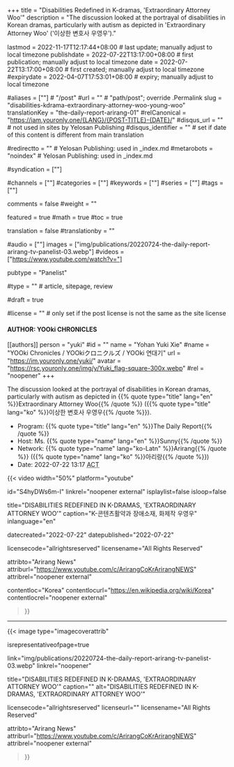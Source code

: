 +++
title = "Disabilities Redefined in K-dramas, 'Extraordinary Attorney Woo'"
description = "The discussion looked at the portrayal of disabilities in Korean dramas, particularly with autism as depicted in 'Extraordinary Attorney Woo' ('이상한 변호사 우영우')."

lastmod = 2022-11-17T12:17:44+08:00                 # last update; manually adjust to local timezone
publishdate = 2022-07-22T13:17:00+08:00             # first publication; manually adjust to local timezone
date = 2022-07-22T13:17:00+08:00                    # first created; manually adjust to local timezone
#expirydate = 2022-04-07T17:53:01+08:00              # expiry; manually adjust to local timezone

#aliases = [""]                                        # "/post"
#url = ""                                              # "path/post"; override .Permalink
slug = "disabilities-kdrama-extraordinary-attorney-woo-young-woo"
translationKey = "the-daily-report-arirang-01"
#relCanonical = "https://iam.youronly.one/{LANG}/{POST-TITLE}-{DATE}/"
#disqus_url = ""                                       # not used in sites by Yelosan Publishing
#disqus_identifier = ""                                # set if date of this content is different from main translation

#redirectto = ""                                       # Yelosan Publishing: used in _index.md
#metarobots = "noindex"                                # Yelosan Publishing: used in _index.md

#syndication = [""]

#channels = [""]
#categories = [""]
#keywords = [""]
#series = [""]
#tags = [""]

comments = false
#weight = ""

featured = true
#math = true
#toc = true

translation = false
#translationby = ""

#audio = [""]
images = ["img/publications/20220724-the-daily-report-arirang-tv-panelist-03.webp"]
#videos = ["https://www.youtube.com/watch?v="]

pubtype = "Panelist"

#type = ""                                             # article, sitepage, review

#draft = true

#license = ""                                          # only set if the post license is not the same as the site license

#### AUTHOR: YOOki CHRONICLES ####
[[authors]]
  person = "yuki"
  #id = ""
  name = "Yohan Yuki Xie"
  #name = "YOOki Chronicles / YOOkiクロニクルズ / YOOki 연대기"
  url = "https://im.youronly.one/yuki/"
  avatar = "https://rsc.youronly.one/img/y/Yuki_flag-square-300x.webp"
  #rel = "noopener"
+++

The discussion looked at the portrayal of disabilities in Korean dramas, particularly with autism as depicted in {{% quote type="title" lang="en" %}}Extraordinary Attorney Woo{{% /quote %}} ({{% quote type="title" lang="ko" %}}이상한 변호사 우영우{{% /quote %}}).

- Program: {{% quote type="title" lang="en" %}}The Daily Report{{% /quote %}}
- Host: Ms. {{% quote type="name" lang="en" %}}Sunny{{% /quote %}}
- Network: {{% quote type="name" lang="ko-Latn" %}}Arirang{{% /quote %}} ({{% quote type="name" lang="ko" %}}아리랑{{% /quote %}})
- Date: <time datetime="2022-07-22T05:17Z">2022-07-22 13:17 <abbr title="ASEAN Common Time">ACT</abbr></time>

{{< video
  width="50%"
  platform="youtube"

  id="S4hyDWs6m-I"
  linkrel="noopener external"
  isplaylist=false
  isloop=false

  title="DISABILITIES REDEFINED IN K-DRAMAS, 'EXTRAORDINARY ATTORNEY WOO'"
  caption="K-콘텐츠활약과 장애소재, 화제작 우영우"
  inlanguage="en"

  datecreated="2022-07-22"
  datepublished="2022-07-22"

  licensecode="allrightsreserved"
  licensename="All Rights Reserved"

  attribto="Arirang News"
  attriburl="https://www.youtube.com/c/ArirangCoKrArirangNEWS"
  attribrel="noopener external"

  contentloc="Korea"
  contentlocurl="https://en.wikipedia.org/wiki/Korea"
  contentlocrel="noopener external"
>}}

---

{{< image
  type="imagecoverattrib"

  isrepresentativeofpage=true

  link="img/publications/20220724-the-daily-report-arirang-tv-panelist-03.webp"
  linkrel="noopener"

  title="DISABILITIES REDEFINED IN K-DRAMAS, 'EXTRAORDINARY ATTORNEY WOO'"
  caption=""
  alt="DISABILITIES REDEFINED IN K-DRAMAS, 'EXTRAORDINARY ATTORNEY WOO'"

  licensecode="allrightsreserved"
  licenseurl=""
  licensename="All Rights Reserved"

  attribto="Arirang News"
  attriburl="https://www.youtube.com/c/ArirangCoKrArirangNEWS"
  attribrel="noopener external"
>}}
